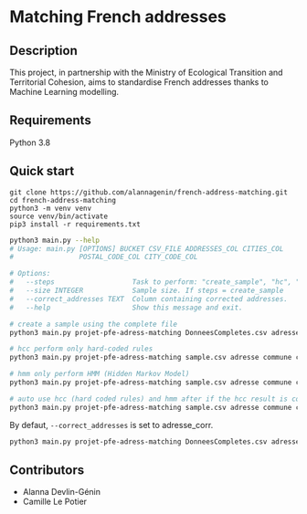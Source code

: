 # Matching French addresses

## Description

This project, in partnership with the Ministry of Ecological Transition and Territorial Cohesion, aims to standardise French addresses thanks to Machine Learning modelling.

## Requirements

Python 3.8

## Quick start

```shell
git clone https://github.com/alannagenin/french-address-matching.git
cd french-address-matching
python3 -m venv venv
source venv/bin/activate
pip3 install -r requirements.txt
```


```bash
python3 main.py --help
# Usage: main.py [OPTIONS] BUCKET CSV_FILE ADDRESSES_COL CITIES_COL
#                POSTAL_CODE_COL CITY_CODE_COL

# Options:
#   --steps                   Task to perform: "create_sample", "hc", "hmm", "auto"
#   --size INTEGER            Sample size. If steps = create_sample
#   --correct_addresses TEXT  Column containing corrected addresses.
#   --help                    Show this message and exit.
```

```bash
# create a sample using the complete file
python3 main.py projet-pfe-adress-matching DonneesCompletes.csv adresse commune cp_corr CODGEO_2021 --steps create_sample --size 1000
```

```bash
# hcc perform only hard-coded rules
python3 main.py projet-pfe-adress-matching sample.csv adresse commune cp_corr CODGEO_2021 --steps auto
```
```bash
# hmm only perform HMM (Hidden Markov Model)
python3 main.py projet-pfe-adress-matching sample.csv adresse commune cp_corr CODGEO_2021 --steps auto
```

```bash
# auto use hcc (hard coded rules) and hmm after if the hcc result is considered incorrect for an address
python3 main.py projet-pfe-adress-matching sample.csv adresse commune cp_corr CODGEO_2021 --steps auto
```

By defaut, `--correct_addresses` is set to adresse_corr.

```bash
python3 main.py projet-pfe-adress-matching DonneesCompletes.csv adresse commune cp_corr CODGEO_2021 --correct_addresses adresse_corr
```


## Contributors

* Alanna Devlin-Génin
* Camille Le Potier